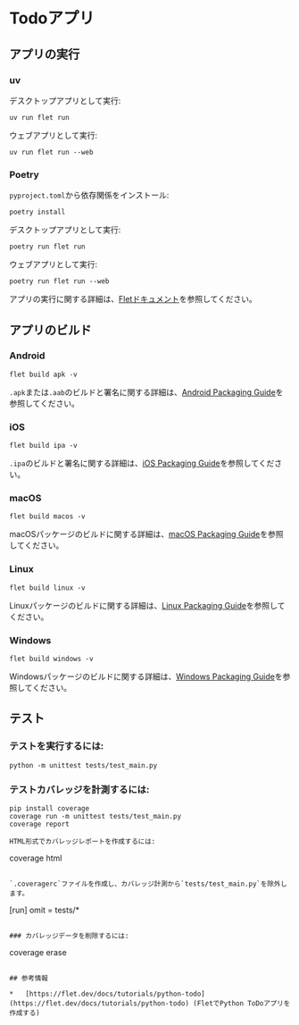 # Todoアプリ

## アプリの実行

### uv

デスクトップアプリとして実行:

```
uv run flet run
```

ウェブアプリとして実行:

```
uv run flet run --web
```

### Poetry

`pyproject.toml`から依存関係をインストール:

```
poetry install
```

デスクトップアプリとして実行:

```
poetry run flet run
```

ウェブアプリとして実行:

```
poetry run flet run --web
```

アプリの実行に関する詳細は、[Fletドキュメント](https://flet.dev/docs/getting-started/)を参照してください。

## アプリのビルド

### Android

```
flet build apk -v
```

`.apk`または`.aab`のビルドと署名に関する詳細は、[Android Packaging Guide](https://flet.dev/docs/publish/android/)を参照してください。

### iOS

```
flet build ipa -v
```

`.ipa`のビルドと署名に関する詳細は、[iOS Packaging Guide](https://flet.dev/docs/publish/ios/)を参照してください。

### macOS

```
flet build macos -v
```

macOSパッケージのビルドに関する詳細は、[macOS Packaging Guide](https://flet.dev/docs/publish/macos/)を参照してください。

### Linux

```
flet build linux -v
```

Linuxパッケージのビルドに関する詳細は、[Linux Packaging Guide](https://flet.dev/docs/publish/linux/)を参照してください。

### Windows

```
flet build windows -v
```

Windowsパッケージのビルドに関する詳細は、[Windows Packaging Guide](https://flet.dev/docs/publish/windows/)を参照してください。

## テスト

### テストを実行するには:

```
python -m unittest tests/test_main.py
```

### テストカバレッジを計測するには:

```
pip install coverage
coverage run -m unittest tests/test_main.py
coverage report

HTML形式でカバレッジレポートを作成するには:

```
coverage html
```

`.coveragerc`ファイルを作成し、カバレッジ計測から`tests/test_main.py`を除外します。

```
[run]
omit =
    tests/*
```

### カバレッジデータを削除するには:

```
coverage erase
```

## 参考情報

*   [https://flet.dev/docs/tutorials/python-todo](https://flet.dev/docs/tutorials/python-todo) (FletでPython ToDoアプリを作成する)
